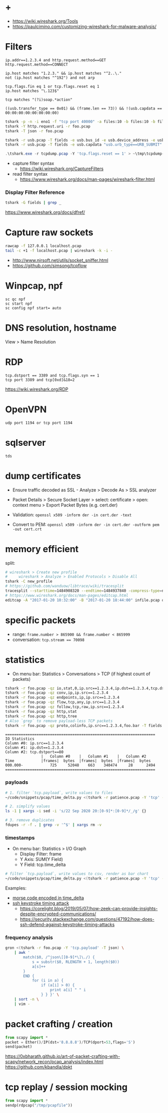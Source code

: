 # +

- https://wiki.wireshark.org/Tools
- https://paulcimino.com/customizing-wireshark-for-malware-analysis/

# Filters

```
ip.addr==1.2.3.4 and http.request.method==GET
http.request.method==CONNECT

ip.host matches "1.2.3." && ip.host matches "^2..\."
not (ip.host matches "^192") and not arp

tcp.flags.fin eq 1 or tcp.flags.reset eq 1
ip.host matches "\.123$"

tcp matches "(?i)soap.*action"

((usb.transfer_type == 0x01) && (frame.len == 73)) && !(usb.capdata == 00:00:00:00:00:00:00:00)
```

```bash
tshark -p -n -i eno1 -f "tcp port 40000" -a files:10 -b files:10 -b filesize:1024 -w /var/log/tshark/tcpds
tshark -Y http.request.uri -r foo.pcap
tshark -T json -r foo.pcap

tshark -r usb.pcap -T fields -e usb.bus_id -e usb.device_address -e usb.idVendor -e usb.idProduct "usb.idVendor > 0" 2>/dev/null
tshark -r usb.pcap -T fields -e usb.capdata "usb.urb_type==URB_SUBMIT" and "usb.endpoint_number.direction==OUT" and "frame.protocols==\"usb\"" > data
```

```ps1
.\tshark.exe -r tcpdump.pcap -Y 'tcp.flags.reset == 1' > ~\tmp\tcpdump-tcp_flags_reset_eq_1.txt
```

- capture filter syntax
    - https://wiki.wireshark.org/CaptureFilters
- read filter syntax
    - https://www.wireshark.org/docs/man-pages/wireshark-filter.html

### Display Filter Reference

```bash
tshark -G fields | grep _
```

https://www.wireshark.org/docs/dfref/

# Capture raw sockets

```bash
rawcap -f 127.0.0.1 localhost.pcap
tail -c +1 -f localhost.pcap | wireshark -k -i -
```

- http://www.nirsoft.net/utils/socket_sniffer.html
- https://github.com/simsong/tcpflow

# Winpcap, npf

```
sc qc npf
sc start npf
sc config npf start= auto
```

# DNS resolution, hostname

View > Name Resolution

# RDP

```
tcp.dstport == 3389 and tcp.flags.syn == 1
tcp port 3389 and tcp[0xd]&18=2
```

https://wiki.wireshark.org/RDP

# OpenVPN

```
udp port 1194 or tcp port 1194
```

# sqlserver

```
tds
```

# dump certificates

- Ensure traffic decoded as SSL - Analyze > Decode As > SSL analyzer
- Packet Details > Secure Socket Layer > select: certificate > open: context menu > Export Packet Bytes (e.g. cert.der)

- Validation: `openssl x509 -inform der -in cert.der -text`
- Convert to PEM: `openssl x509 -inform der -in cert.der -outform pem -out cert.crt`

# memory efficient

split:

```bash
# wireshark > Create new profile
#     wireshark > Analyze > Enabled Protocols > Disable All
tshark -C new_profile
# https://github.com/wanduow/libtrace/wiki/tracesplit
tracesplit --starttime=1484908320 --endtime=1484937840 -compress-type=none pcapfile:dia5_20Jan17.pcap pcapfile:1.pcap
# https://www.wireshark.org/docs/man-pages/editcap.html
editcap -A "2017-01-20 10:32:00" -B "2017-01-20 18:44:00" infile.pcap outfile.pcap
```

# specific packets

- range: `frame.number > 865900 && frame.number < 865999`
- conversation: `tcp.stream == 70098`

# statistics

- On menu bar: Statistics > Conversations > TCP (if highest count of packets)

```bash
tshark -r foo.pcap -qz io,stat,0,ip.src==1.2.3.4,ip.dst==1.2.3.4,tcp.dstport==80
tshark -r foo.pcap -qz conv,ip,ip.src==1.2.3.4
tshark -r foo.pcap -qz endpoints,ip,ip.src==1.2.3.4
tshark -r foo.pcap -qz flow,tcp,any,ip.src==1.2.3.4
tshark -r foo.pcap -qz follow,tcp,raw,ip.src==1.2.3.4
tshark -r foo.pcap -qz http,stat
tshark -r foo.pcap -qz http,tree
# Also `grep` to remove payload-less TCP packets
tshark -r foo.pcap -qz proto,colinfo,ip.src==1.2.3.4,foo.bar -T fields -e _ws.col.Info | grep foo.bar
```

```
===================================================================
IO Statistics
Column #0: ip.src==1.2.3.4
Column #1: ip.dst==1.2.3.4
Column #2: tcp.dstport==80
                |   Column #0    |   Column #1    |   Column #2
Time            |frames|  bytes  |frames|  bytes  |frames|  bytes
000.000-            725     52048    663    340474     28      2494
===================================================================
```

### payloads

```bash
# 1. filter `tcp.payload`, write values to files
~/code/snippets/pcap/time_delta.py <(tshark -r patience.pcap -Y 'tcp' -T json) | ~/code/my/aggregables/captures/matplotlib/bar.py

# 2. simplify values
ls -1 | xargs -i sed -i 's/22 Sep 2020 20:[0-9]*:[0-9]*/_/g' {}

# 3. remove duplicates
fdupes -r -f . | grep -v '^$' | xargs rm -v
```

### timestamps

- On menu bar: Statistics > I/O Graph
    - Display Filter: frame
    - Y Axis: SUM(Y Field)
    - Y Field: tcp.time_delta

```bash
# filter `tcp.payload`, write values to csv, render as bar chart
~/code/snippets/pcap/time_delta.py <(tshark -r patience.pcap -Y 'tcp' -T json) | ~/code/my/aggregables/captures/matplotlib/bar.py
```

Examples:

- [morse code encoded in time_delta](https://ajdin.io/posts/ctf-balccon-2020/#forensicspatience)
- [ssh keystroke timing attack](https://jasonmurray.org/posts/2020/zeekweeksudosu/)
    - https://corelight.blog/2019/05/07/how-zeek-can-provide-insights-despite-encrypted-communications/
    - https://security.stackexchange.com/questions/47192/how-does-ssh-defend-against-keystroke-timing-attacks

### frequency analysis

```bash
gron <(tshark -r foo.pcap -Y 'tcp.payload' -T json) \
    | awk '
        match($0, /^json\[[0-9]*\]\./) {
            s = substr($0, RLENGTH + 1, length($0))
            a[s]++
        }
        END {
            for (i in a) {
                if (a[i] > 0) {
                    print a[i] " " i
                } } }' \
    | sort -n \
    | vim -
```

# packet crafting / creation

```python
from scapy import *
packet = Ether()/IP(dst='8.8.8.8')/TCP(dport=53,flags='S')
send(packet)
```

https://0xbharath.github.io/art-of-packet-crafting-with-scapy/network_recon/pcap_analysis/index.html
https://github.com/kbandla/dpkt

# tcp replay / session mocking

```python
from scapy import *
sendp(rdpcap("/tmp/pcapfile"))
```
